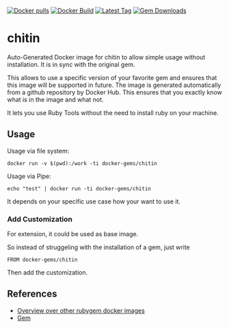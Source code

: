 [![Docker pulls](https://img.shields.io/docker/pulls/rubygem/chitin.svg)](https://hub.docker.com/r/rubygem/chitin/)
[![Docker Build](https://img.shields.io/docker/automated/rubygem/chitin.svg)](https://hub.docker.com/r/rubygem/chitin/)
[![Latest Tag](https://img.shields.io/github/tag/docker-rubygem/chitin.svg)](https://hub.docker.com/r/rubygem/chitin/)
[![Gem Downloads](https://img.shields.io/gem/dt/chitin.svg)](https://rubygems.org/gems/chitin/)
# chitin

Auto-Generated Docker image for chitin to allow simple usage without installation.
It is in sync with the original gem.

This allows to use a specific version of your favorite gem and ensures that this image will be supported in future.
The image is generated automatically from a github repository by Docker Hub.
This ensures that you exactly know what is in the image and what not.

It lets you use Ruby Tools without the need to install ruby on your machine.

## Usage

Usage via file system:

`docker run -v $(pwd):/work -ti docker-gems/chitin`

Usage via Pipe:

`echo "test" | docker run -ti docker-gems/chitin`

It depends on your specific use case how your want to use it.

### Add Customization

For extension, it could be used as base image.

So instead of struggeling with the installation of a gem, just write

`FROM docker-gems/chitin`

Then add the customization.

## References

 - [Overview over other rubygem docker images](https://github.com/thinkbot/docker-rubygem)
 - [Gem](https://rubygems.org/gems/chitin/)
